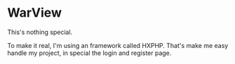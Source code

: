 # WarView
This's nothing special.

To make it real, I'm using an framework called HXPHP. That's make me easy handle my project, in special the login and register page.
